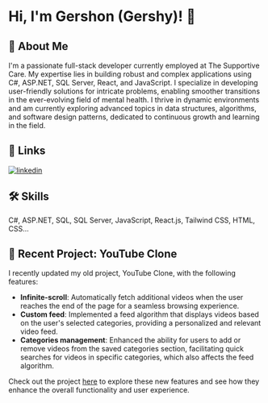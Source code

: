 # Hi, I'm Gershon (Gershy)! 👋

## 🚀 About Me

I'm a passionate full-stack developer currently employed at The Supportive Care. My expertise lies in building robust and complex applications using C#, ASP.NET, SQL Server, React, and JavaScript. I specialize in developing user-friendly solutions for intricate problems, enabling smoother transitions in the ever-evolving field of mental health. I thrive in dynamic environments and am currently exploring advanced topics in data structures, algorithms, and software design patterns, dedicated to continuous growth and learning in the field.

## 🔗 Links
[![linkedin](https://img.shields.io/badge/linkedin-0A66C2?style=for-the-badge&logo=linkedin&logoColor=white)](http://www.linkedin.com/in/gmenzer)



## 🛠 Skills
 C#,
 ASP.NET,
 SQL,
 SQL Server,
 JavaScript,
 React.js,
 Tailwind CSS,
 HTML,
 CSS...

## 🚀 Recent Project: YouTube Clone

I recently updated my old project, YouTube Clone, with the following features:

- **Infinite-scroll**: Automatically fetch additional videos when the user reaches the end of the page for a seamless browsing experience.
- **Custom feed**: Implemented a feed algorithm that displays videos based on the user's selected categories, providing a personalized and relevant video feed.
- **Categories management**: Enhanced the ability for users to add or remove videos from the saved categories section, facilitating quick searches for videos in specific categories, which also affects the feed algorithm.

Check out the project [here](https://chimerical-banoffee-b31920.netlify.app/) to explore these new features and see how they enhance the overall functionality and user experience.
